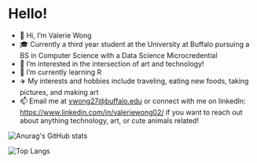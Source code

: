 # Hello!

- 👋 Hi, I’m Valerie Wong
- 🎓 Currently a third year student at the University at Buffalo pursuing a BS in Computer Science with a Data Science Microcredential
- 👀 I’m interested in the intersection of art and technology!
- 🌱 I’m currently learning R
- ✈️ My interests and hobbies include traveling, eating new foods, taking pictures, and making art
- 📫 Email me at vwong27@buffalo.edu or connect with me on linkedIn: https://www.linkedin.com/in/valeriewong02/ if you want to reach out about anything technology, art, or cute animals related!

![Anurag's GitHub stats](https://github-readme-stats.vercel.app/api?username=vwong175&show_icons=true&theme=onedark)

![Top Langs](https://github-readme-stats.vercel.app/api/top-langs/?username=vwong175&hide=javascript,css,scss,html&theme=tokyonight)

<!---
vwong175/vwong175 is a ✨ special ✨ repository because its `README.md` (this file) appears on your GitHub profile.
You can click the Preview link to take a look at your changes.
--->
